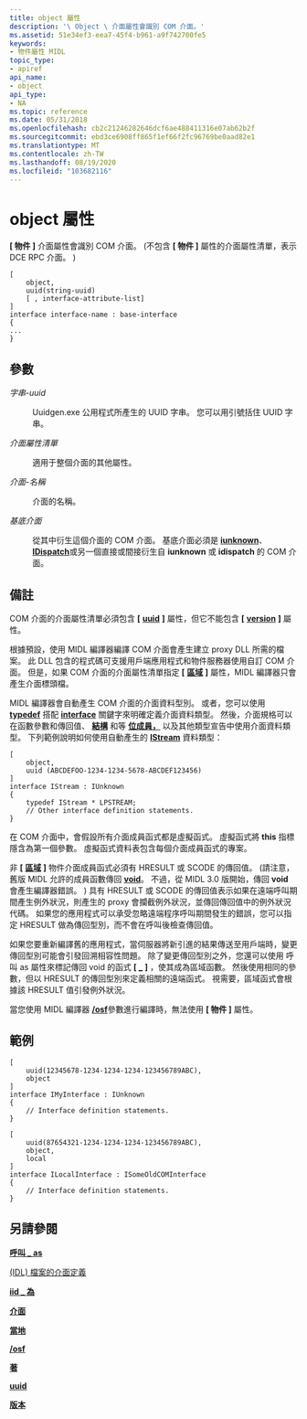 ```yaml
---
title: object 屬性
description: '\ Object \ 介面屬性會識別 COM 介面。'
ms.assetid: 51e34ef3-eea7-45f4-b961-a9f742700fe5
keywords:
- 物件屬性 MIDL
topic_type:
- apiref
api_name:
- object
api_type:
- NA
ms.topic: reference
ms.date: 05/31/2018
ms.openlocfilehash: cb2c21246282646dcf6ae488411316e07ab62b2f
ms.sourcegitcommit: ebd3ce6908ff865f1ef66f2fc96769be0aad82e1
ms.translationtype: MT
ms.contentlocale: zh-TW
ms.lasthandoff: 08/19/2020
ms.locfileid: "103682116"
---
```

# <a name="object-attribute"></a>object 屬性

**\[ 物件 \]** 介面屬性會識別 COM 介面。  (不包含 **\[ 物件 \]** 屬性的介面屬性清單，表示 DCE RPC 介面。 ) 

``` syntax
[ 
    object, 
    uuid(string-uuid)
    [ , interface-attribute-list] 
] 
interface interface-name : base-interface
{
...    
}
```

## <a name="parameters"></a>參數

<dl> <dt>

*字串-uuid* 
</dt> <dd>

Uuidgen.exe 公用程式所產生的 UUID 字串。 您可以用引號括住 UUID 字串。

</dd> <dt>

*介面屬性清單* 
</dt> <dd>

適用于整個介面的其他屬性。

</dd> <dt>

*介面-名稱* 
</dt> <dd>

介面的名稱。

</dd> <dt>

*基底介面* 
</dt> <dd>

從其中衍生這個介面的 COM 介面。 基底介面必須是 [**iunknown**](/windows/win32/api/unknwn/nn-unknwn-iunknown)、 [**IDispatch**](/windows/win32/api/oaidl/nn-oaidl-idispatch)或另一個直接或間接衍生自 **iunknown** 或 **idispatch** 的 COM 介面。

</dd> </dl>

## <a name="remarks"></a>備註

COM 介面的介面屬性清單必須包含 **\[** [**uuid**](uuid.md) **\]** 屬性，但它不能包含 **\[** [**version**](version.md) **\]** 屬性。

根據預設，使用 MIDL 編譯器編譯 COM 介面會產生建立 proxy DLL 所需的檔案。 此 DLL 包含的程式碼可支援用戶端應用程式和物件服務器使用自訂 COM 介面。 但是，如果 COM 介面的介面屬性清單指定 **\[** [**區域**](local.md) **\]** 屬性，MIDL 編譯器只會產生介面標頭檔。

MIDL 編譯器會自動產生 COM 介面的介面資料型別。 或者，您可以使用 [**typedef**](typedef.md) 搭配 [**interface**](interface.md) 關鍵字來明確定義介面資料類型。 然後，介面規格可以在函數參數和傳回值、 [**結構**](struct.md) 和等 [**位成員，**](union.md) 以及其他類型宣告中使用介面資料類型。 下列範例說明如何使用自動產生的 [**IStream**](/windows/desktop/api/objidl/nn-objidl-istream) 資料類型：

``` syntax
[
    object, 
    uuid (ABCDEFOO-1234-1234-5678-ABCDEF123456)
] 
interface IStream : IUnknown
{ 
    typedef IStream * LPSTREAM; 
    // Other interface definition statements.
}
```

在 COM 介面中，會假設所有介面成員函式都是虛擬函式。 虛擬函式將 **this** 指標隱含為第一個參數。 虛擬函式資料表包含每個介面成員函式的專案。

非 **\[** [**區域**](local.md) **\]** 物件介面成員函式必須有 HRESULT 或 SCODE 的傳回值。  (請注意，舊版 MIDL 允許的成員函數傳回 [**void**](void.md)。 不過，從 MIDL 3.0 版開始，傳回 **void** 會產生編譯器錯誤。 ) 具有 HRESULT 或 SCODE 的傳回值表示如果在遠端呼叫期間產生例外狀況，則產生的 proxy 會攔截例外狀況，並傳回傳回值中的例外狀況代碼。 如果您的應用程式可以承受忽略遠端程序呼叫期間發生的錯誤，您可以指定 HRESULT 做為傳回型別，而不會在呼叫後檢查傳回值。

如果您要重新編譯舊的應用程式，當伺服器將新引進的結果傳送至用戶端時，變更傳回型別可能會引發回溯相容性問題。 除了變更傳回型別之外，您還可以使用 [](void.md)呼叫 as 屬性來標記傳回 void 的函式 **\[** [**\_**](call-as.md) **\]** ，使其成為區域函數。 然後使用相同的參數，但以 HRESULT 的傳回型別來定義相關的遠端函式。 視需要，區域函式會根據該 HRESULT 值引發例外狀況。

當您使用 MIDL 編譯器 [**/osf**](-osf.md)參數進行編譯時，無法使用 **\[ 物件 \]** 屬性。

## <a name="examples"></a>範例

``` syntax
[
    uuid(12345678-1234-1234-1234-123456789ABC), 
    object
] 
interface IMyInterface : IUnknown
{
    // Interface definition statements.
}

[
    uuid(87654321-1234-1234-1234-123456789ABC), 
    object, 
    local
] 
interface ILocalInterface : ISomeOldCOMInterface
{
    // Interface definition statements.
}
```

## <a name="see-also"></a>另請參閱

<dl> <dt>

[**呼叫 \_ as**](call-as.md)
</dt> <dt>

[ (IDL) 檔案的介面定義](interface-definition-idl-file.md)
</dt> <dt>

[**iid \_ 為**](iid-is.md)
</dt> <dt>

[**介面**](interface.md)
</dt> <dt>

[**當地**](local.md)
</dt> <dt>

[**/osf**](-osf.md)
</dt> <dt>

[**著**](typedef.md)
</dt> <dt>

[**uuid**](uuid.md)
</dt> <dt>

[**版本**](version.md)
</dt> </dl>

 

 
